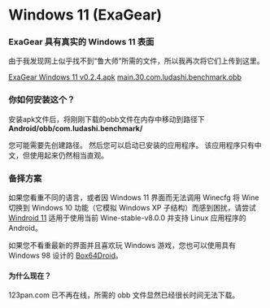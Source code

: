 # Windows 11 (ExaGear)
### ExaGear 具有真实的 Windows 11 表面

 由于我发现网上似乎找不到“鲁大师”所需的文件，所以我再次将它们上传到这里。

[ExaGear Windows 11 v0.2.4.apk](https://github.com/Android-PowerUser/Windows_11-ExaGear/releases/download/v0.2.4%2F30/ExaGear.PC_0.2.4.apk)
[main.30.com.ludashi.benchmark.obb](https://github.com/Android-PowerUser/Windows_11-ExaGear/releases/download/v0.2.4%2F30/main.30.com.ludashi.benchmark.obb)


 ### 你如何安装这个？

 安装apk文件后，将刚刚下载的obb文件在内存中移动到路径下
 **Android/obb/com.ludashi.benchmark/**

 您可能需要先创建路径。 然后您可以启动已安装的应用程序。 该应用程序只有中文，但使用起来仍然相当直观。

 ### 备择方案

 如果您看重不同的语言，或者因 Windows 11 界面而无法调用 Winecfg 将 Wine 切换到 Windows 10 功能（它模拟 Windows XP 子结构）而感到困扰，请尝试 [Windroid 11](https://github.com/Android-PowerUser/Windroid_11) 适用于使用当前 Wine-stable-v8.0.0 并支持 Linux 应用程序的 Android。

 如果您不看重最新的界面并且喜欢玩 Windows 游戏，您也可以使用具有 Windows 98 设计的 [Box64Droid](https://github.com/Ilya114/Box64Droid)。


 #### 为什么现在？

123pan.com 已不再在线，所需的 obb 文件显然已经很长时间无法下载。
